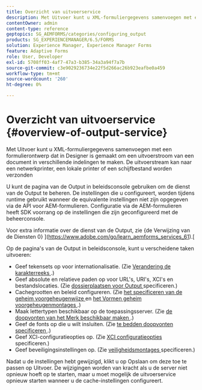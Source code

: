 ```yaml
---
title: Overzicht van uitvoerservice
description: Met Uitvoer kunt u XML-formuliergegevens samenvoegen met een formulierontwerp dat in Designer is gemaakt om een uitvoerstroom van een document in verschillende indelingen te maken.
contentOwner: admin
content-type: reference
geptopics: SG_AEMFORMS/categories/configuring_output
products: SG_EXPERIENCEMANAGER/6.5/FORMS
solution: Experience Manager, Experience Manager Forms
feature: Adaptive Forms
role: User, Developer
exl-id: 5708ff03-4af7-47a3-b385-34a3a94f7a7b
source-git-commit: c3e9029236734e22f5d266ac26b923eafbe0a459
workflow-type: tm+mt
source-wordcount: '260'
ht-degree: 0%

---
```


# Overzicht van uitvoerservice {#overview-of-output-service}

Met Uitvoer kunt u XML-formuliergegevens samenvoegen met een formulierontwerp dat in Designer is gemaakt om een uitvoerstroom van een document in verschillende indelingen te maken. De uitvoerstream kan naar een netwerkprinter, een lokale printer of een schijfbestand worden verzonden

U kunt de pagina van de Output in beleidsconsole gebruiken om de dienst van de Output te beheren. De instellingen die u configureert, worden tijdens runtime gebruikt wanneer de equivalente instellingen niet zijn opgegeven via de API voor AEM-formulieren. Configuratie via de AEM-formulieren heeft SDK voorrang op de instellingen die zijn geconfigureerd met de beheerconsole.

Voor extra informatie over de dienst van de Output, zie {de Verwijzing van de Diensten 0} ](https://www.adobe.com/go/learn_aemforms_services_61).[

Op de pagina&#39;s van de Output in beleidsconsole, kunt u verscheidene taken uitvoeren:

* Geef tekensets op voor internationalisatie. (Zie [ Verandering de karakterreeks ](/help/forms/using/admin-help/change-character-set.md#change-the-character-set).)
* Geef absolute en relatieve paden op voor URL&#39;s, URI&#39;s, XCI&#39;s en bestandslocaties. (Zie [ dossierplaatsen voor Output ](/help/forms/using/admin-help/specify-file-locations-output.md#specify-file-locations-for-output) specificeren.)
* Cachegrootten en beleid configureren. (Zie [ het specificeren van de geheim voorgeheugenwijze ](/help/forms/using/admin-help/configuring-caching-output.md#specifying-the-cache-mode) en [ het Vormen geheim voorgeheugenmontages ](/help/forms/using/admin-help/configuring-caching-output.md#configuring-cache-settings).)
* Maak lettertypen beschikbaar op de toepassingsserver. (Zie [ de doopvonten van het Merk beschikbaar maken ](/help/forms/using/admin-help/make-fonts-available.md#make-fonts-available).)
* Geef de fonts op die u wilt insluiten. (Zie [ te bedden doopvonten specificeren ](/help/forms/using/admin-help/specify-fonts-embed.md#specify-fonts-to-embed).)
* Geef XCI-configuratieopties op. (Zie [ XCI configuratieopties ](/help/forms/using/admin-help/specify-xci-configuration-options.md#specify-xci-configuration-options) specificeren.)
* Geef beveiligingsinstellingen op. (Zie [ veiligheidsmontages ](/help/forms/using/admin-help/specify-security-settings.md#specify-security-settings) specificeren.)

Nadat u de instellingen hebt gewijzigd, klikt u op Opslaan om deze toe te passen op Uitvoer. De wijzigingen worden van kracht als u de server niet opnieuw hoeft op te starten, maar u moet mogelijk de uitvoerservice opnieuw starten wanneer u de cache-instellingen configureert.
